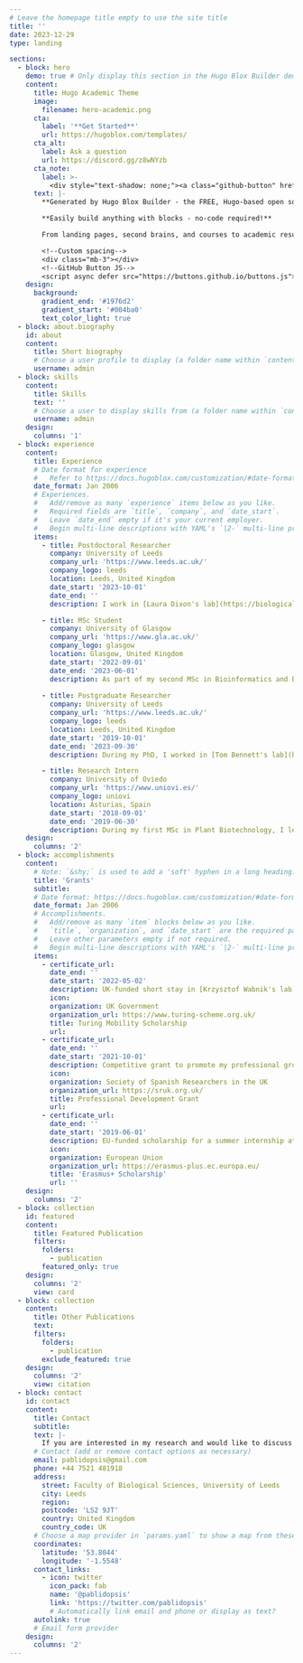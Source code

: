 ```yaml
---
# Leave the homepage title empty to use the site title
title: ''
date: 2023-12-29
type: landing

sections:
  - block: hero
    demo: true # Only display this section in the Hugo Blox Builder demo sit
    content:
      title: Hugo Academic Theme
      image:
        filename: hero-academic.png
      cta:
        label: '**Get Started**'
        url: https://hugoblox.com/templates/
      cta_alt:
        label: Ask a question
        url: https://discord.gg/z8wNYzb
      cta_note:
        label: >-
          <div style="text-shadow: none;"><a class="github-button" href="https://github.com/HugoBlox/hugo-blox-builder" data-icon="octicon-star" data-size="large" data-show-count="true" aria-label="Star">Star Hugo Blox Builder</a></div><div style="text-shadow: none;"><a class="github-button" href="https://github.com/HugoBlox/theme-academic-cv" data-icon="octicon-star" data-size="large" data-show-count="true" aria-label="Star">Star the Academic template</a></div>
      text: |-
        **Generated by Hugo Blox Builder - the FREE, Hugo-based open source website builder trusted by 500,000+ sites.**

        **Easily build anything with blocks - no-code required!**

        From landing pages, second brains, and courses to academic resumés, conferences, and tech blogs.

        <!--Custom spacing-->
        <div class="mb-3"></div>
        <!--GitHub Button JS-->
        <script async defer src="https://buttons.github.io/buttons.js"></script>
    design:
      background:
        gradient_end: '#1976d2'
        gradient_start: '#004ba0'
        text_color_light: true
  - block: about.biography
    id: about
    content:
      title: Short biography
      # Choose a user profile to display (a folder name within `content/authors/`)
      username: admin
  - block: skills
    content:
      title: Skills
      text: ''
      # Choose a user to display skills from (a folder name within `content/authors/`)
      username: admin
    design:
      columns: '1'
  - block: experience
    content:
      title: Experience
      # Date format for experience
      #   Refer to https://docs.hugoblox.com/customization/#date-format
      date_format: Jan 2006
      # Experiences.
      #   Add/remove as many `experience` items below as you like.
      #   Required fields are `title`, `company`, and `date_start`.
      #   Leave `date_end` empty if it's your current employer.
      #   Begin multi-line descriptions with YAML's `|2-` multi-line prefix.
      items:
        - title: Postdoctoral Researcher
          company: University of Leeds
          company_url: 'https://www.leeds.ac.uk/'
          company_logo: leeds
          location: Leeds, United Kingdom
          date_start: '2023-10-01'
          date_end: ''
          description: I work in [Laura Dixon's lab](https://biologicalsciences.leeds.ac.uk/biological-sciences/staff/1366/dr-laura-dixon) researching the temperature control of reproductive development in hexaploid wheat (_Triticum aestivum_) using a combination of bioinformatics and molecular biology.

        - title: MSc Student
          company: University of Glasgow
          company_url: 'https://www.gla.ac.uk/'
          company_logo: glasgow
          location: Glasgow, United Kingdom
          date_start: '2022-09-01'
          date_end: '2023-06-01'
          description: As part of my second MSc in Bioinformatics and Biostatistics, I worked in [Rea Antoniou-Kourounioti's lab](https://www.gla.ac.uk/schools/molecularbiosciences/staff/realailaantonioukourounioti/), where I studied plant responses to complex cold signals through transcriptomics and mathematical modelling.
        
        - title: Postgraduate Researcher
          company: University of Leeds
          company_url: 'https://www.leeds.ac.uk/'
          company_logo: leeds
          location: Leeds, United Kingdom
          date_start: '2019-10-01'
          date_end: '2023-09-30'
          description: During my PhD, I worked in [Tom Bennett's lab](https://biologicalsciences.leeds.ac.uk/school-of-biology/staff/26/dr-tom-bennett), where my main interest was the environmental regulation of the end-of-flowering in _Arabidopsis thaliana_, which I studied using genetics, bioinformatics and detailed physiological analyses.

        - title: Research Intern
          company: University of Oviedo
          company_url: 'https://www.uniovi.es/'
          company_logo: uniovi
          location: Asturias, Spain
          date_start: '2018-09-01'
          date_end: '2019-06-30'
          description: During my first MSc in Plant Biotechnology, I led a collaborative project between the [University of Oviedo](https://www.uniovi.es/) and the [SERIDA](http://www.serida.org/), in which I investigated the regulation of branching in pine tree (_Pinus pinaster_) by phytohormones.
    design:
      columns: '2'
  - block: accomplishments
    content:
      # Note: `&shy;` is used to add a 'soft' hyphen in a long heading.
      title: 'Grants'
      subtitle:
      # Date format: https://docs.hugoblox.com/customization/#date-format
      date_format: Jan 2006
      # Accomplishments.
      #   Add/remove as many `item` blocks below as you like.
      #   `title`, `organization`, and `date_start` are the required parameters.
      #   Leave other parameters empty if not required.
      #   Begin multi-line descriptions with YAML's `|2-` multi-line prefix.
      items:
        - certificate_url: 
          date_end: ''
          date_start: '2022-05-02'
          description: UK-funded short stay in [Krzysztof Wabnik's lab](https://www.cbgp.upm.es/index.php/en/?option=com_content&view=article&id=176) at the CBGP (Spain).
          icon: 
          organization: UK Government
          organization_url: https://www.turing-scheme.org.uk/
          title: Turing Mobility Scholarship
          url:
        - certificate_url: 
          date_end: ''
          date_start: '2021-10-01'
          description: Competitive grant to promote my professional growth and development.
          icon: 
          organization: Society of Spanish Researchers in the UK
          organization_url: https://sruk.org.uk/
          title: Professional Development Grant
          url: 
        - certificate_url: 
          date_end: ''
          date_start: '2019-06-01'
          description: EU-funded scholarship for a summer internship at the University of Leeds (UK).
          icon: 
          organization: European Union
          organization_url: https://erasmus-plus.ec.europa.eu/
          title: 'Erasmus+ Scholarship'
          url: ''
    design:
      columns: '2'
  - block: collection
    id: featured
    content:
      title: Featured Publication
      filters:
        folders:
          - publication
        featured_only: true
    design:
      columns: '2'
      view: card
  - block: collection
    content:
      title: Other Publications
      text: 
      filters:
        folders:
          - publication
        exclude_featured: true
    design:
      columns: '2'
      view: citation
  - block: contact
    id: contact
    content:
      title: Contact
      subtitle:
      text: |-
        If you are interested in my research and would like to discuss about science, get in touch!
      # Contact (add or remove contact options as necessary)
      email: pablidopsis@gmail.com
      phone: +44 7521 481918
      address:
        street: Faculty of Biological Sciences, University of Leeds 
        city: Leeds
        region: 
        postcode: 'LS2 9JT'
        country: United Kingdom
        country_code: UK
      # Choose a map provider in `params.yaml` to show a map from these coordinates
      coordinates:
        latitude: '53.8044'
        longitude: '-1.5548'  
      contact_links:
        - icon: twitter
          icon_pack: fab
          name: '@pablidopsis'
          link: 'https://twitter.com/pablidopsis'
          # Automatically link email and phone or display as text?
      autolink: true
      # Email form provider
    design:
      columns: '2'
---
```

